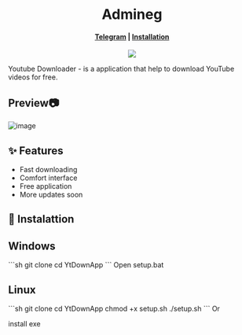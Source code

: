 <h1 align="center">Admineg</h1>
<h4 align="center">
  <a href="https://t.me/horekisun">Telegram</a>
  |
  <a href="https://github.com/TheDmitryY/Admineg#-installation"">Installation</a>
</h4>

<p align="center">
<img src="https://img.shields.io/badge/version-1.0.0-purple">

Youtube Downloader - is a application that help to download YouTube videos for free.
</p>

## Preview📷

![image](images/image1.png)

## ✨ Features

- Fast downloading
- Comfort interface
- Free application
- More updates soon

## 🤖 Instalattion
<h2> Windows </h2>
```sh
    git clone 
    cd YtDownApp
    ```
    Open setup.bat

<h2> Linux </h2>
```sh
    git clone
    cd YtDownApp
    chmod +x setup.sh
    ./setup.sh
```
Or 

install exe
